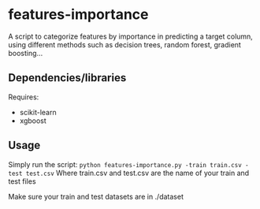 # features-importance
A script to categorize features by importance in predicting a target column, using different methods such as decision trees, random forest, gradient boosting...

## Dependencies/libraries
Requires:
- scikit-learn
- xgboost

## Usage
Simply run the script:
`python features-importance.py -train train.csv -test test.csv`
Where train.csv and test.csv are the name of your train and test files

Make sure your train and test datasets are in ./dataset
